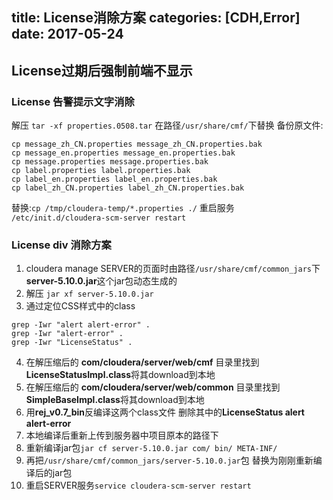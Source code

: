 title: License消除方案
categories: [CDH,Error]
date: 2017-05-24
---
## License过期后强制前端不显示
### License 告警提示文字消除
解压 `tar -xf properties.0508.tar`
在路径`/usr/share/cmf/`下替换
备份原文件:
```
cp message_zh_CN.properties message_zh_CN.properties.bak
cp message_en.properties message_en.properties.bak
cp message.properties message.properties.bak
cp label.properties label.properties.bak
cp label_en.properties label_en.properties.bak
cp label_zh_CN.properties label_zh_CN.properties.bak
```
替换:`cp /tmp/cloudera-temp/*.properties ./`
重启服务 `/etc/init.d/cloudera-scm-server restart`


###  License div 消除方案
1. cloudera manage SERVER的页面时由路径`/usr/share/cmf/common_jars`下**server-5.10.0.jar**这个jar包动态生成的 
2. 解压 `jar xf server-5.10.0.jar` 
3. 通过定位CSS样式中的class
```
grep -Iwr "alert alert-error" .
grep -Iwr "alert-error" .
grep -Iwr "LicenseStatus" .
```
4. 在解压缩后的 **com/cloudera/server/web/cmf** 目录里找到**LicenseStatusImpl.class**将其download到本地
5. 在解压缩后的 **com/cloudera/server/web/common** 目录里找到**SimpleBaseImpl.class**将其download到本地
6. 用**rej_v0.7_bin**反编译这两个class文件 删除其中的**LicenseStatus alert alert-error**
7. 本地编译后重新上传到服务器中项目原本的路径下
8. 重新编译jar包`jar cf server-5.10.0.jar com/ bin/ META-INF/`
9. 再把`/usr/share/cmf/common_jars/server-5.10.0.jar`包 替换为刚刚重新编译后的jar包 
10. 重启SERVER服务`service cloudera-scm-server restart`

